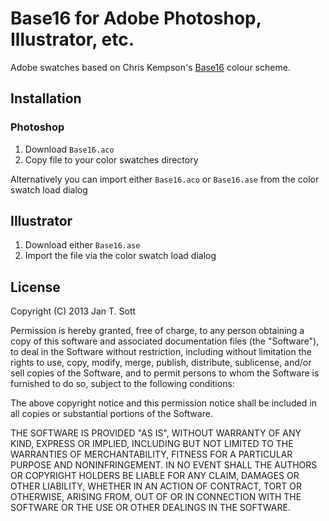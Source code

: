 # Base16 for Adobe Photoshop, Illustrator, etc.

Adobe swatches based on Chris Kempson's [Base16][1] colour scheme.

## Installation

### Photoshop

1. Download  `Base16.aco`
2. Copy file to your color swatches directory

Alternatively you can import either `Base16.aco` or `Base16.ase` from the color swatch load dialog 

## Illustrator

1. Download either `Base16.ase`
2. Import the file via the color swatch load dialog

## License

Copyright (C) 2013 Jan T. Sott

Permission is hereby granted, free of charge, to any person obtaining a copy of this software and associated documentation files (the "Software"), to deal in the Software without restriction, including without limitation the rights to use, copy, modify, merge, publish, distribute, sublicense, and/or sell copies of the Software, and to permit persons to whom the Software is furnished to do so, subject to the following conditions:

The above copyright notice and this permission notice shall be included in all copies or substantial portions of the Software.

THE SOFTWARE IS PROVIDED "AS IS", WITHOUT WARRANTY OF ANY KIND, EXPRESS OR IMPLIED, INCLUDING BUT NOT LIMITED TO THE WARRANTIES OF MERCHANTABILITY, FITNESS FOR A PARTICULAR PURPOSE AND NONINFRINGEMENT. IN NO EVENT SHALL THE AUTHORS OR COPYRIGHT HOLDERS BE LIABLE FOR ANY CLAIM, DAMAGES OR OTHER LIABILITY, WHETHER IN AN ACTION OF CONTRACT, TORT OR OTHERWISE, ARISING FROM, OUT OF OR IN CONNECTION WITH THE SOFTWARE OR THE USE OR OTHER DEALINGS IN THE SOFTWARE.

[1]: https://github.com/chriskempson/base16